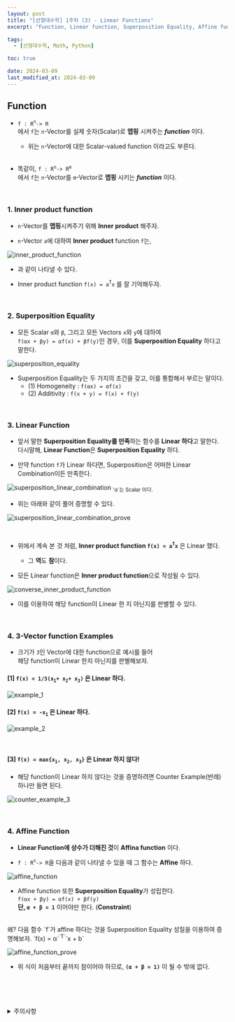 ```yaml
---
layout: post
title: "[선형대수학] 1주차 (3) - Linear Functions"
excerpt: "Function, Linear function, Superposition Equality, Affine function"

tags:
  - [선형대수학, Math, Python]

toc: true

date: 2024-03-09
last_modified_at: 2024-03-09
---
```

## Function
- `f : R`<sup>`n`</sup>`-> R`  
에서 `f`는 `n`-Vector를 실제 숫자(Scalar)로 **맵핑** 시켜주는 ***function*** 이다.  

  - 위는 `n`-Vector에 대한 Scalar-valued function 이라고도 부른다.  
  <br>

- 똑같이, `f : R`<sup>`n`</sup>`-> R`<sup>`m`</sup>  
에서 `f`는 `n`-Vector를 `m`-Vector로 **맵핑** 시키는 ***function*** 이다.  

<br>

### 1. Inner product function
- `n`-Vector를 **맵핑**시켜주기 위해 **Inner product** 해주자.

- `n`-Vector `a`에 대하여 **Inner product** function `f`는,  

![inner_product_function][def]

- 과 같이 나타낼 수 있다.  

- Inner product function `f(x) = a`<sup>`T`</sup>`x` 를 잘 기억해두자.  

<br>

### 2. Superposition Equality
- 모든 Scalar `α`와 `β`, 그리고 모든 Vectors `x`와 `y`에 대하여  
`f(αx + βy) = αf(x) + βf(y)`인 경우, 이를
**Superposition Equality** 하다고 말한다.  

![superposition_equality][def2]

- Superposition Equality는 두 가지의 조건을 갖고, 이를 통합해서 부르는 말이다.   
  - (1) Homogeneity : `f(αx) = αf(x)`
  - (2) Additivity : `f(x + y) = f(x) + f(y)`

<br>

### 3. Linear Function
- 앞서 말한 **Superposition Equality를 만족**하는 함수를 **Linear 하다**고 말한다.  
다시말해, **Linear Function**은 **Superposition Equality** 하다.  

- 만약 function `f`가 Linear 하다면, Superposition은 어떠한 Linear Combination이든 만족한다.  

![superposition_linear_combination][def3]
<sub> 'α`는 Scalar 이다.  

- 위는 아래와 같이 풀어 증명할 수 있다.  

![superposition_linear_combination_prove][def4]  

<br>

- 위에서 계속 본 것 처럼, **Inner product function `f(x) = a`<sup>`T`</sup>`x`** 은 Linear 했다.  

  - 그 **역**도 **참**이다.  

- 모든 Linear function은 **Inner product function**으로 작성될 수 있다.  

![converse_inner_product_function][def5]  

- 이를 이용하여 해당 function이 Linear 한 지 아닌지를 판별할 수 있다.  

<br>

### 4. 3-Vector function Examples
- 크기가 `3`인 Vector에 대한 function으로 예시를 들어  
해당 function이 Linear 한지 아닌지를 판별해보자.  

#### [1] `f(x) = 1/3(x`<sub>`1`</sub>`+ x`<sub>`2`</sub>`+ x`<sub>`3`</sub>`)` 은 Linear 하다.  

![example_1][def6]  

#### [2] `f(x) = -x`<sub>`1`</sub> 은 Linear 하다.  

![example_2][def7]

<br>

#### [3] `f(x) = max{x`<sub>`1`</sub>`, x`<sub>`2`</sub>`, x`<sub>`3`</sub>`}` 은 Linear 하지 않다!  

- 해당 function이 Linear 하지 않다는 것을 증명하려면 Counter Example(반례) 하나만 들면 된다.  

![counter_example_3][def8]  

<br>  

### 4. Affine Function
- **Linear Function에 상수가 더해진 것**이 **Affina function** 이다.  

- `f : R`<sup>`n`</sup>`-> R`을 다음과 같이 나타낼 수 있을 때 그 함수는 **Affine** 하다.  

![affine_function][def9]  

- Affine function 또한 **Superposition Equality**가 성립한다.  
`f(αx + βy) = αf(x) + βf(y)`  
**단, `α + β = 1`** 이어야만 한다. (**Constraint**)  
<br>
왜?
다음 함수 `f`가 affine 하다는 것을 Superposition Equality 성질을 이용하여 증명해보자.  
`f(x) = α`<sup>`T`</sup>`x + b`  

![affine_function_prove][def10]  

- 위 식이 처음부터 끝까지 참이어야 하므로, **`(α + β = 1)`** 이 될 수 밖에 없다.

<br>
<br>
<br>
<br>
<details>
<summary>주의사항</summary>
<div markdown="1">

이 포스팅은 강원대학교 김도형 교수님의 선형대수학 수업을 들으며 내용을 정리 한 것입니다.  
수업 내용에 대한 저작권은 교수님께 있으니,  
다른 곳으로의 무분별한 내용 복사를 자제해 주세요.

</div>
</details>

[def]: https://i.imgur.com/WRvSL9y.png
[def2]: https://i.imgur.com/frAkqBG.png
[def3]: https://i.imgur.com/FcRYmDW.png
[def4]: https://i.imgur.com/MdS2Elx.png
[def5]: https://i.imgur.com/wVljObB.png
[def6]: https://i.imgur.com/22hysLZ.png
[def7]: https://i.imgur.com/KtAB3IK.png
[def8]: https://i.imgur.com/XMUpmOB.png
[def9]: https://i.imgur.com/o4CPz56.png
[def10]: https://i.imgur.com/H4Yv1u6.png